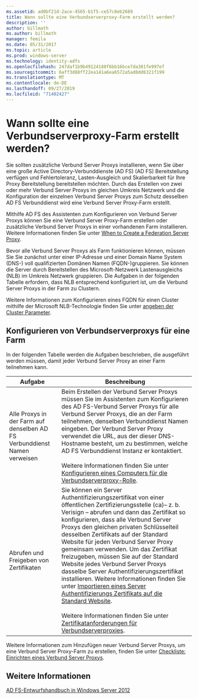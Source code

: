 ```yaml
---
ms.assetid: ad0bf21d-2ace-4565-b1f5-ce57c8eb2689
title: Wann sollte eine Verbundserverproxy-Farm erstellt werden?
description: ''
author: billmath
ms.author: billmath
manager: femila
ms.date: 05/31/2017
ms.topic: article
ms.prod: windows-server
ms.technology: identity-adfs
ms.openlocfilehash: 247daf1b9b49124188f6bb16bce7da381fe997ef
ms.sourcegitcommit: 6aff3d88ff22ea141a6ea6572a5ad8dd6321f199
ms.translationtype: MT
ms.contentlocale: de-DE
ms.lasthandoff: 09/27/2019
ms.locfileid: "71402427"
---
```

# <a name="when-to-create-a-federation-server-proxy-farm"></a>Wann sollte eine Verbundserverproxy-Farm erstellt werden?

Sie sollten zusätzliche Verbund Server Proxys installieren, wenn Sie über eine große Active Directory-Verbunddienste (AD FS) \(AD FS\) Bereitstellung verfügen und Fehlertoleranz, Lasten\-Ausgleich und Skalierbarkeit für Ihre Proxy Bereitstellung bereitstellen möchten. Durch das Erstellen von zwei oder mehr Verbund Server Proxys im gleichen Umkreis Netzwerk und die Konfiguration der einzelnen Verbund Server Proxys zum Schutz desselben AD FS Verbunddienst wird eine Verbund Server Proxy-Farm erstellt.  
  
Mithilfe AD FS des Assistenten zum Konfigurieren von Verbund Server Proxys können Sie eine Verbund Server Proxy-Farm erstellen oder zusätzliche Verbund Server Proxys in einer vorhandenen Farm installieren. Weitere Informationen finden Sie unter [When to Create a Federation Server Proxy](When-to-Create-a-Federation-Server-Proxy.md).  
  
Bevor alle Verbund Server Proxys als Farm funktionieren können, müssen Sie Sie zunächst unter einer IP-Adresse und einer Domain Name System \(DNS-\) voll qualifizierten Domänen Namen \(FQDN-\)gruppieren. Sie können die Server durch Bereitstellen des Microsoft-Netzwerk Lastenausgleichs \(NLB\) im Umkreis Netzwerk gruppieren. Die Aufgaben in der folgenden Tabelle erfordern, dass NLB entsprechend konfiguriert ist, um die Verbund Server Proxys in der Farm zu Clustern.  
  
Weitere Informationen zum Konfigurieren eines FQDN für einen Cluster mithilfe der Microsoft NLB-Technologie finden Sie unter [angeben der Cluster Parameter](https://go.microsoft.com/fwlink/?linkid=74651).  
  
## <a name="configuring-federation-server-proxies-for-a-farm"></a>Konfigurieren von Verbundserverproxys für eine Farm  
In der folgenden Tabelle werden die Aufgaben beschrieben, die ausgeführt werden müssen, damit jeder Verbund Server Proxy an einer Farm teilnehmen kann.  
  
|Aufgabe|Beschreibung|  
|--------|---------------|  
|Alle Proxys in der Farm auf denselben AD FS Verbunddienst Namen verweisen|Beim Erstellen der Verbund Server Proxys müssen Sie im Assistenten zum Konfigurieren des AD FS-Verbund Server Proxys für alle Verbund Server Proxys, die an der Farm teilnehmen, denselben Verbunddienst Namen eingeben. Der Verbund Server Proxy verwendet die URL, aus der dieser DNS-Hostname besteht, um zu bestimmen, welche AD FS Verbunddienst Instanz er kontaktiert.<br /><br />Weitere Informationen finden Sie unter [Konfigurieren eines Computers für die Verbundserverproxy-Rolle](../../ad-fs/deployment/Configure-a-Computer-for-the-Federation-Server-Proxy-Role.md).|  
|Abrufen und Freigeben von Zertifikaten|Sie können ein Server Authentifizierungszertifikat von einer öffentlichen Zertifizierungsstelle \(ca\)– z. b. Verisign – abrufen und dann das Zertifikat so konfigurieren, dass alle Verbund Server Proxys den gleichen privaten Schlüsselteil desselben Zertifikats auf der Standard Website für jeden Verbund Server Proxy gemeinsam verwenden. Um das Zertifikat freizugeben, müssen Sie auf der Standard Website jedes Verbund Server Proxys dasselbe Server Authentifizierungszertifikat installieren. Weitere Informationen finden Sie unter [Importieren eines Server Authentifizierungs Zertifikats auf die Standard Website](../../ad-fs/deployment/Import-a-Server-Authentication-Certificate-to-the-Default-Web-Site.md).<br /><br />Weitere Informationen finden Sie unter [Zertifikatanforderungen für Verbundserverproxies](Certificate-Requirements-for-Federation-Server-Proxies.md).|  
  
Weitere Informationen zum Hinzufügen neuer Verbund Server Proxys, um eine Verbund Server Proxy-Farm zu erstellen, finden Sie unter [Checkliste: Einrichten eines Verbund Server Proxys](../../ad-fs/deployment/Checklist--Setting-Up-a-Federation-Server-Proxy.md).  
  
## <a name="see-also"></a>Weitere Informationen
[AD FS-Entwurfshandbuch in Windows Server 2012](AD-FS-Design-Guide-in-Windows-Server-2012.md)
